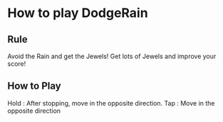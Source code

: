 # How to play DodgeRain

## Rule
Avoid the Rain and get the Jewels!
Get lots of Jewels and improve your score!

## How to Play
Hold : After stopping, move in the opposite direction.
Tap  : Move in the opposite direction
